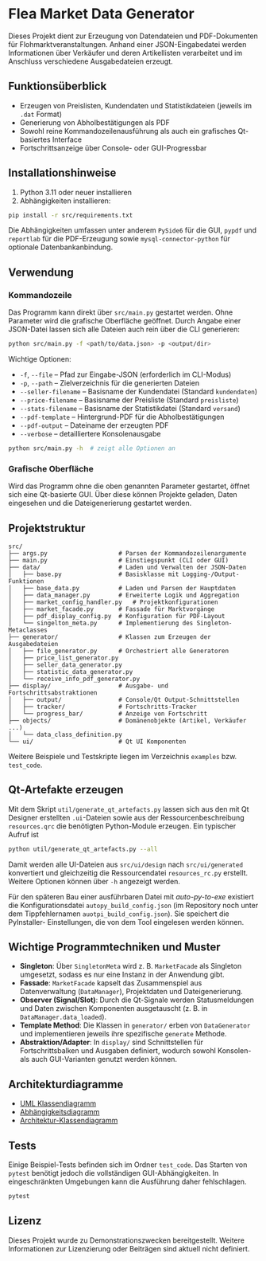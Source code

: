 # Flea Market Data Generator

Dieses Projekt dient zur Erzeugung von Datendateien und PDF-Dokumenten für Flohmarktveranstaltungen. Anhand einer JSON-Eingabedatei werden Informationen über Verkäufer und deren Artikellisten verarbeitet und im Anschluss verschiedene Ausgabedateien erzeugt.

## Funktionsüberblick

- Erzeugen von Preislisten, Kundendaten und Statistikdateien (jeweils im `.dat` Format)
- Generierung von Abholbestätigungen als PDF
- Sowohl reine Kommandozeilenausführung als auch ein grafisches Qt-basiertes Interface
- Fortschrittsanzeige über Console- oder GUI-Progressbar

## Installationshinweise

1. Python 3.11 oder neuer installieren
2. Abhängigkeiten installieren:

```bash
pip install -r src/requirements.txt
```

Die Abhängigkeiten umfassen unter anderem `PySide6` für die GUI, `pypdf` und `reportlab` für die PDF-Erzeugung sowie `mysql-connector-python` für optionale Datenbankanbindung.

## Verwendung

### Kommandozeile

Das Programm kann direkt über `src/main.py` gestartet werden. Ohne Parameter wird die grafische Oberfläche geöffnet. Durch Angabe einer JSON-Datei lassen sich alle Dateien auch rein über die CLI generieren:

```bash
python src/main.py -f <path/to/data.json> -p <output/dir>
```

Wichtige Optionen:

- `-f`, `--file` – Pfad zur Eingabe-JSON (erforderlich im CLI-Modus)
- `-p`, `--path` – Zielverzeichnis für die generierten Dateien
- `--seller-filename` – Basisname der Kundendatei (Standard `kundendaten`)
- `--price-filename` – Basisname der Preisliste (Standard `preisliste`)
- `--stats-filename` – Basisname der Statistikdatei (Standard `versand`)
- `--pdf-template` – Hintergrund-PDF für die Abholbestätigungen
- `--pdf-output` – Dateiname der erzeugten PDF
- `--verbose` – detailliertere Konsolenausgabe

```bash
python src/main.py -h  # zeigt alle Optionen an
```

### Grafische Oberfläche

Wird das Programm ohne die oben genannten Parameter gestartet, öffnet sich eine Qt-basierte GUI. Über diese können Projekte geladen, Daten eingesehen und die Dateigenerierung gestartet werden.

## Projektstruktur

```
src/
├── args.py                    # Parsen der Kommandozeilenargumente
├── main.py                    # Einstiegspunkt (CLI oder GUI)
├── data/                      # Laden und Verwalten der JSON-Daten
│   ├── base.py                # Basisklasse mit Logging-/Output-Funktionen
│   ├── base_data.py           # Laden und Parsen der Hauptdaten
│   ├── data_manager.py        # Erweiterte Logik und Aggregation
│   ├── market_config_handler.py   # Projektkonfigurationen
│   ├── market_facade.py       # Fassade für Marktvorgänge
│   ├── pdf_display_config.py  # Konfiguration für PDF-Layout
│   └── singelton_meta.py      # Implementierung des Singleton-Metaclasses
├── generator/                 # Klassen zum Erzeugen der Ausgabedateien
│   ├── file_generator.py      # Orchestriert alle Generatoren
│   ├── price_list_generator.py
│   ├── seller_data_generator.py
│   ├── statistic_data_generator.py
│   └── receive_info_pdf_generator.py
├── display/                   # Ausgabe- und Fortschrittsabstraktionen
│   ├── output/                # Console/Qt Output-Schnittstellen
│   ├── tracker/               # Fortschritts-Tracker
│   └── progress_bar/          # Anzeige von Fortschritt
├── objects/                   # Domänenobjekte (Artikel, Verkäufer ...)
│   └── data_class_definition.py
└── ui/                        # Qt UI Komponenten
```

Weitere Beispiele und Testskripte liegen im Verzeichnis `examples` bzw. `test_code`.

## Qt-Artefakte erzeugen

Mit dem Skript `util/generate_qt_artefacts.py` lassen sich aus den mit Qt
Designer erstellten `.ui`-Dateien sowie aus der Ressourcenbeschreibung
`resources.qrc` die benötigten Python-Module erzeugen. Ein typischer Aufruf ist

```bash
python util/generate_qt_artefacts.py --all
```

Damit werden alle UI-Dateien aus `src/ui/design` nach `src/ui/generated`
konvertiert und gleichzeitig die Ressourcendatei `resources_rc.py` erstellt.
Weitere Optionen können über `-h` angezeigt werden.

Für den späteren Bau einer ausführbaren Datei mit *auto-py-to-exe* existiert die
Konfigurationsdatei `autopy_build_config.json` (im Repository noch unter dem
Tippfehlernamen `auotpi_build_config.json`). Sie speichert die PyInstaller-
Einstellungen, die von dem Tool eingelesen werden können.

## Wichtige Programmtechniken und Muster

- **Singleton**: Über `SingletonMeta` wird z. B. `MarketFacade` als Singleton umgesetzt, sodass es nur eine Instanz in der Anwendung gibt.
- **Fassade**: `MarketFacade` kapselt das Zusammenspiel aus Datenverwaltung (`DataManager`), Projektdaten und Dateigenerierung.
- **Observer (Signal/Slot)**: Durch die Qt-Signale werden Statusmeldungen und Daten zwischen Komponenten ausgetauscht (z. B. in `DataManager.data_loaded`).
- **Template Method**: Die Klassen in `generator/` erben von `DataGenerator` und implementieren jeweils ihre spezifische `generate` Methode.
- **Abstraktion/Adapter**: In `display/` sind Schnittstellen für Fortschrittsbalken und Ausgaben definiert, wodurch sowohl Konsolen- als auch GUI-Varianten genutzt werden können.
## Architekturdiagramme

- [UML Klassendiagramm](architecture/uml_class_diagram.md)
- [Abhängigkeitsdiagramm](architecture/dependency_diagram.md)
- [Architektur-Klassendiagramm](architecture/architecture_class_diagram.md)


## Tests

Einige Beispiel-Tests befinden sich im Ordner `test_code`. Das Starten von `pytest` benötigt jedoch die vollständigen GUI-Abhängigkeiten. In eingeschränkten Umgebungen kann die Ausführung daher fehlschlagen.

```bash
pytest
```

## Lizenz

Dieses Projekt wurde zu Demonstrationszwecken bereitgestellt. Weitere Informationen zur Lizenzierung oder Beiträgen sind aktuell nicht definiert.
